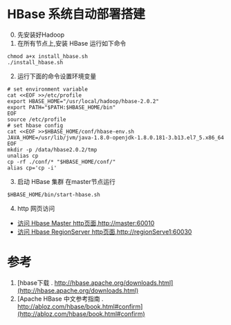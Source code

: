 # HBase 系统自动部署搭建
0. 先安装好Hadoop
1. 在所有节点上,安装 HBase 运行如下命令
```
chmod a+x install_hbase.sh
./install_hbase.sh
```
2. 运行下面的命令设置环境变量
```
# set environment variable
cat <<EOF >>/etc/profile
export HBASE_HOME="/usr/local/hadoop/hbase-2.0.2"
export PATH="$PATH:$HBASE_HOME/bin"
EOF
source /etc/profile
# set hbase config
cat <<EOF >>$HBASE_HOME/conf/hbase-env.sh
JAVA_HOME=/usr/lib/jvm/java-1.8.0-openjdk-1.8.0.181-3.b13.el7_5.x86_64
EOF
mkdir -p /data/hbase2.0.2/tmp
unalias cp
cp -rf ./conf/* "$HBASE_HOME/conf/"
alias cp='cp -i'
```

3. 启动 HBase 集群
在master节点运行
```
$HBASE_HOME/bin/start-hbase.sh
```

4. http 网页访问
 - [访问 Hbase Master http页面,http://master:60010](http://50125.hnbdata.cn:60010)
 - [访问 Hbase RegionServer http页面,http://regionServe1:60030](http://50126.hnbdata.cn:60030)

# 参考
1. [hbase下载 . http://hbase.apache.org/downloads.html](http://hbase.apache.org/downloads.html)
2. [Apache HBase 中文参考指南 . http://abloz.com/hbase/book.html#confirm](http://abloz.com/hbase/book.html#confirm)